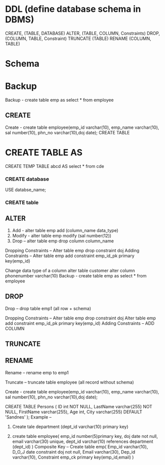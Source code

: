# DDL (define database schema in DBMS)
CREATE, (TABLE, DATABASE)
ALTER, (TABLE, COLUMN, Constraints)
DROP, (COLUMN, TABLE, Constraint)
TRUNCATE (TABLE)
RENAME (COLUMN, TABLE)


# Schema


# Backup
Backup - create table emp as select * from employee 

## CREATE
Create - 
create table employee(emp_id varchar(10), emp_name varchar(10),  sal number(10), phn_no varchar(10),doj date);
CREATE TABLE

# CREATE TABLE AS
CREATE TEMP TABLE abcd AS select * from cde

### CREATE database
USE databse_name;
### CREATE table



## ALTER
1.	Add - alter table emp add (column_name  data_type)
2.	Modify - alter table emp modify (sal number(12))
3.	Drop – alter table emp  drop column column_name

Dropping Constraints – 
               Alter table emp  drop constraint doj
Adding Constraints – 
               Alter table emp  add constraint emp_id_pk primary key(emp_id)



Change data type of a column
alter table customer
alter column phonenumber varchar(10)
Backup - create table emp as select * from employee  


## DROP
Drop – drop table emp1 (all row + schema)

Dropping Constraints – 
               Alter table emp  drop constraint doj
               Alter table emp  add constraint emp_id_pk primary key(emp_id)
Adding Constraints – 
ADD COLUMN

## TRUNCATE

## RENAME

Rename – rename  emp to emp1 


Truncate – truncate table employee (all record without schema)

Create - 
create table employee(emp_id varchar(10), emp_name varchar(10),  sal number(10), phn_no varchar(10),doj date);





 






CREATE TABLE Persons (
    ID int NOT NULL,
    LastName varchar(255) NOT NULL,
    FirstName varchar(255),
    Age int,
    City varchar(255) DEFAULT 'Sandnes'
);
Example –
1.	Create tale department (dept_id varchar(10) primary key)




2.	create table employee(
 emp_id number(5)primary key,
                doj date not null,
                email varchar(30) unique,
                dept_id varchar(10) references department (dept_id)
                )
Composite Key – 
                Create table emp(
                 Emp_id varchar(10),
                 D_O_J date constraint doj not null,
                 Email varchar(30),
                 Dep_id  varchar(10),
                 Constraint emp_ck primary key(emp_id,email)
                 )
